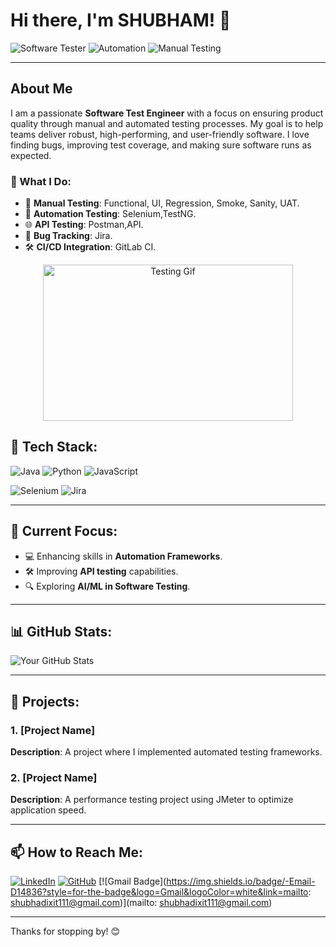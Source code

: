 
# Hi there, I'm SHUBHAM! 👋

![Software Tester](https://img.shields.io/badge/Software%20Tester-QA%20Enthusiast-blue) ![Automation](https://img.shields.io/badge/Test%20Automation-Selenium-green) ![Manual Testing](https://img.shields.io/badge/Manual%20Testing-Functional%20%7C%20Regression%20%7C%20UAT-orange)

---

## About Me

I am a passionate **Software Test Engineer** with a focus on ensuring product quality through manual and automated testing processes. My goal is to help teams deliver robust, high-performing, and user-friendly software. I love finding bugs, improving test coverage, and making sure software runs as expected.

### 🚀 What I Do:

- 🧪 **Manual Testing**: Functional, UI, Regression, Smoke, Sanity, UAT.
- 🤖 **Automation Testing**: Selenium,TestNG.
- 🌐 **API Testing**: Postman,API.
- 🐛 **Bug Tracking**: Jira.
- 🛠 **CI/CD Integration**: GitLab CI.

<p align="center">
  <img src="https://media.giphy.com/media/f3iwJFOVOwuy7K6FFw/giphy.gif" width="400" height="250" alt="Testing Gif">
</p>

## 🔧 Tech Stack:

![Java](https://img.shields.io/badge/Java-ED8B00?style=for-the-badge&logo=java&logoColor=white)
![Python](https://img.shields.io/badge/Python-3776AB?style=for-the-badge&logo=python&logoColor=white)
![JavaScript](https://img.shields.io/badge/JavaScript-323330?style=for-the-badge&logo=javascript&logoColor=F7DF1E)

![Selenium](https://img.shields.io/badge/Selenium-43B02A?style=for-the-badge&logo=selenium&logoColor=white)
![Jira](https://img.shields.io/badge/Jira-0052CC?style=for-the-badge&logo=jira&logoColor=white)

---

## 🌱 Current Focus:

- 💻 Enhancing skills in **Automation Frameworks**.
- 🛠 Improving **API testing** capabilities.
- 🔍 Exploring **AI/ML in Software Testing**.

---

## 📊 GitHub Stats:

![Your GitHub Stats](https://github-readme-stats.vercel.app/api?username=yourusername&show_icons=true&theme=radical)

---

## 🚀 Projects:

### 1. [Project Name]
**Description**: A project where I implemented automated testing frameworks.

### 2. [Project Name]
**Description**: A performance testing project using JMeter to optimize application speed.

---

## 📫 How to Reach Me:

[![LinkedIn](https://img.shields.io/badge/LinkedIn-0077B5?style=for-the-badge&logo=linkedin&logoColor=white)](https://www.linkedin.com/in/shubham-dixit-11985a185)
[![GitHub](https://img.shields.io/badge/GitHub-100000?style=for-the-badge&logo=github&logoColor=white)](https://github.com/MrSsd111)
[![Gmail Badge](https://img.shields.io/badge/-Email-D14836?style=for-the-badge&logo=Gmail&logoColor=white&link=mailto: shubhadixit111@gmail.com)](mailto: shubhadixit111@gmail.com)

---

Thanks for stopping by! 😊
